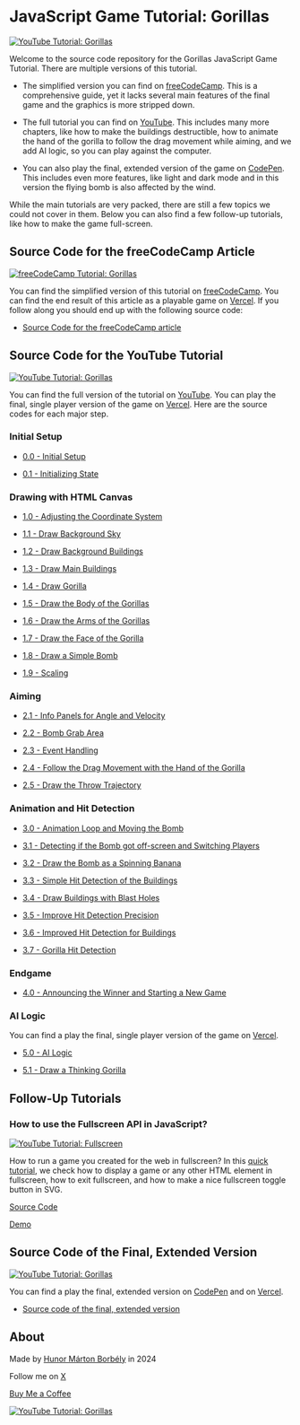# JavaScript Game Tutorial: Gorillas

[![YouTube Tutorial: Gorillas](<./Screenshot - light.png>)](https://www.youtube.com/watch?v=2q5EufbUEQk)

Welcome to the source code repository for the Gorillas JavaScript Game Tutorial. There are multiple versions of this tutorial.

- The simplified version you can find on [freeCodeCamp](https://www.freecodecamp.org/news/gorillas-game-in-javascript/). This is a comprehensive guide, yet it lacks several main features of the final game and the graphics is more stripped down.

- The full tutorial you can find on [YouTube](https://www.youtube.com/watch?v=2q5EufbUEQk). This includes many more chapters, like how to make the buildings destructible, how to animate the hand of the gorilla to follow the drag movement while aiming, and we add AI logic, so you can play against the computer.

- You can also play the final, extended version of the game on [CodePen](https://codepen.io/HunorMarton/full/jOJZqvp). This includes even more features, like light and dark mode and in this version the flying bomb is also affected by the wind.

While the main tutorials are very packed, there are still a few topics we could not cover in them. Below you can also find a few follow-up tutorials, like how to make the game full-screen.

## Source Code for the freeCodeCamp Article

[![freeCodeCamp Tutorial: Gorillas](<./Screenshot - freeCodeCamp.png>)](https://www.freecodecamp.org/news/gorillas-game-in-javascript/)

You can find the simplified version of this tutorial on [freeCodeCamp](https://www.freecodecamp.org/news/gorillas-game-in-javascript/). You can find the end result of this article as a playable game on [Vercel](https://gorillas-freecodecamp.vercel.app/). If you follow along you should end up with the following source code:

- [Source Code for the freeCodeCamp article](<./source-code-for-the-freeCodeCamp-article>)

## Source Code for the YouTube Tutorial

[![YouTube Tutorial: Gorillas](<./Screenshot - YouTube.png>)](https://www.youtube.com/watch?v=2q5EufbUEQk)

You can find the full version of the tutorial on [YouTube](https://www.youtube.com/watch?v=2q5EufbUEQk). You can play the final, single player version of the game on [Vercel](https://gorillas-tutorial.vercel.app/). Here are the source codes for each major step.

### Initial Setup

- [0.0 - Initial Setup](<./source-code-for-the-youtube-tutorial/0.0 - initial>)

- [0.1 - Initializing State](<./source-code-for-the-youtube-tutorial/0.1 - Initializing State>)

### Drawing with HTML Canvas

- [1.0 - Adjusting the Coordinate System](<./source-code-for-the-youtube-tutorial/1.0 - Drawing>)

- [1.1 - Draw Background Sky](<./source-code-for-the-youtube-tutorial/1.1 - Draw Background Sky>)

- [1.2 - Draw Background Buildings](<./source-code-for-the-youtube-tutorial/1.2 - Draw Background Buildings>)

- [1.3 - Draw Main Buildings](<./source-code-for-the-youtube-tutorial/1.3 - Draw Main Buildings>)

- [1.4 - Draw Gorilla](<./source-code-for-the-youtube-tutorial/1.4 - Draw Gorilla>)

- [1.5 - Draw the Body of the Gorillas](<./source-code-for-the-youtube-tutorial/1.5 - Draw the Body of the Gorillas>)

- [1.6 - Draw the Arms of the Gorillas](<./source-code-for-the-youtube-tutorial/1.6 - Draw the Arms of the Gorillas>)

- [1.7 - Draw the Face of the Gorilla](<./source-code-for-the-youtube-tutorial/1.7 - Draw the Face of the Gorilla>)

- [1.8 - Draw a Simple Bomb](<./source-code-for-the-youtube-tutorial/1.8 - Draw a Simple Bomb>)

- [1.9 - Scaling](<./source-code-for-the-youtube-tutorial/1.9 - Scaling>)

### Aiming

- [2.1 - Info Panels for Angle and Velocity](<./source-code-for-the-youtube-tutorial/2.1 - Info Panels for Angle and Velocity>)

- [2.2 - Bomb Grab Area](<./source-code-for-the-youtube-tutorial/2.2 - Bomb Grab Area>)

- [2.3 - Event Handling](<./source-code-for-the-youtube-tutorial/2.3 - Event Handling>)

- [2.4 - Follow the Drag Movement with the Hand of the Gorilla](<./source-code-for-the-youtube-tutorial/2.4 - Follow the Drag Movement with the Hand of the Gorilla>)

- [2.5 - Draw the Throw Trajectory](<./source-code-for-the-youtube-tutorial/2.5 - Draw the Throw Trajectory>)

### Animation and Hit Detection

- [3.0 - Animation Loop and Moving the Bomb](<./source-code-for-the-youtube-tutorial/3.0 - Animation Loop and Moving the Bomb>)

- [3.1 - Detecting if the Bomb got off-screen and Switching Players](<./source-code-for-the-youtube-tutorial/3.1 - Detecting if the Bomb got off-screen and Switching Players>)

- [3.2 - Draw the Bomb as a Spinning Banana](<./source-code-for-the-youtube-tutorial/3.2 - Draw the Bomb as a Spinning Banana>)

- [3.3 - Simple Hit Detection of the Buildings](<./source-code-for-the-youtube-tutorial/3.3 - Simple Hit Detection of the Buildings>)

- [3.4 - Draw Buildings with Blast Holes](<./source-code-for-the-youtube-tutorial/3.4 - Draw Buildings with Blast Holes>)

- [3.5 - Improve Hit Detection Precision](<./source-code-for-the-youtube-tutorial/3.5 - Improve Hit Detection Precision>)

- [3.6 - Improved Hit Detection for Buildings](<./source-code-for-the-youtube-tutorial/3.6 - Improved Hit Detection for Buildings>)

- [3.7 - Gorilla Hit Detection](<./source-code-for-the-youtube-tutorial/3.7 - Gorilla Hit Detection>)

### Endgame

- [4.0 - Announcing the Winner and Starting a New Game](<./source-code-for-the-youtube-tutorial/4.0 - Announcing the Winner and New Game>)

### AI Logic

You can find a play the final, single player version of the game on [Vercel](https://gorillas-tutorial.vercel.app/).

- [5.0 - AI Logic](<./source-code-for-the-youtube-tutorial/5.0 - AI Logic>)

- [5.1 - Draw a Thinking Gorilla](<./source-code-for-the-youtube-tutorial/5.1 - Draw a Thinking Gorilla>)

## Follow-Up Tutorials

### How to use the Fullscreen API in JavaScript?

[![YouTube Tutorial: Fullscreen](<./Fullscreen.png>)](https://youtu.be/jX3mIQdQQ2w?si=beZm65ciOD_TRp2f)

How to run a game you created for the web in fullscreen? In this [quick tutorial](https://youtu.be/jX3mIQdQQ2w?si=beZm65ciOD_TRp2f), we check how to display a game or any other HTML element in fullscreen, how to exit fullscreen, and how to make a nice fullscreen toggle button in SVG.

[Source Code]((<./fullscreen>))

[Demo](https://codepen.io/HunorMarton/full/QWoRLXM)

## Source Code of the Final, Extended Version

[![YouTube Tutorial: Gorillas](<./Screenshot - light.png>)](https://www.youtube.com/watch?v=2q5EufbUEQk)

You can find a play the final, extended version on [CodePen](https://codepen.io/HunorMarton/full/jOJZqvp) and on [Vercel](https://gorillas-game.vercel.app/).

- [Source code of the final, extended version](https://github.com/HunorMarton/gorillas)

## About

Made by [Hunor Márton Borbély](https://bio.link/hunor) in 2024

Follow me on [X](https://twitter.com/HunorBorbely)

[Buy Me a Coffee](www.buymeacoffee.com/hunor)

[![YouTube Tutorial: Gorillas](<./Screenshot - dark.png>)](https://www.youtube.com/watch?v=YOUTUBE_VIDEO_ID_HERE)